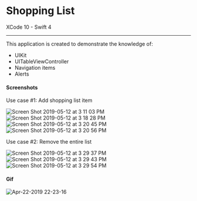 # Shopping List 

XCode 10 - Swift 4

-----

This application is created to demonstrate the knowledge of:

- UIKit
- UITableViewController
- Navigation items
- Alerts

#### Screenshots

Use case #1: Add shopping list item

![Screen Shot 2019-05-12 at 3 11 03 PM](https://user-images.githubusercontent.com/15698572/57586773-a27ea200-74c8-11e9-8578-27df3ca0d02e.png)![Screen Shot 2019-05-12 at 3 18 28 PM](https://user-images.githubusercontent.com/15698572/57586824-6d268400-74c9-11e9-97f6-2ba3546869fa.png)
![Screen Shot 2019-05-12 at 3 20 45 PM](https://user-images.githubusercontent.com/15698572/57586832-a959e480-74c9-11e9-8d7f-8fd8c42ef035.png)![Screen Shot 2019-05-12 at 3 20 56 PM](https://user-images.githubusercontent.com/15698572/57586850-d4dccf00-74c9-11e9-9cbd-79d00f7bca36.png)

Use case #2: Remove the entire list

![Screen Shot 2019-05-12 at 3 29 37 PM](https://user-images.githubusercontent.com/15698572/57586931-1e79e980-74cb-11e9-94d4-95cb4b762826.png)![Screen Shot 2019-05-12 at 3 29 43 PM](https://user-images.githubusercontent.com/15698572/57586933-26398e00-74cb-11e9-8d2f-9cbbac09a4de.png)
![Screen Shot 2019-05-12 at 3 29 54 PM](https://user-images.githubusercontent.com/15698572/57586936-2df93280-74cb-11e9-9228-a6fd8dd61b7a.png)

#### Gif

![Apr-22-2019 22-23-16](https://user-images.githubusercontent.com/15698572/57586714-d0171b80-74c7-11e9-8c73-990e4a57b0ee.gif)

